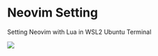 # Neovim Setting
Setting Neovim with Lua in WSL2 Ubuntu Terminal

<img src = "https://user-images.githubusercontent.com/58673491/184859545-6f84db33-3f33-4480-b12b-0f93071c447f.PNG"/>

